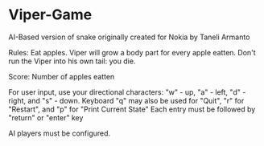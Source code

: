 # Viper-Game
AI-Based version of snake originally created for Nokia by Taneli Armanto

Rules: Eat apples. Viper will grow a body part for every apple eatten. Don't run the Viper into his own tail: you die. 

Score: Number of apples eatten

For user input, use your directional characters: "w" - up, "a" - left, "d" - right, and "s" - down. 
Keyboard "q" may also be used for "Quit", "r" for "Restart", and "p" for "Print Current State"
Each entry must be followed by "return" or "enter" key

AI players must be configured.
